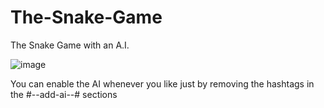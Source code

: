 # The-Snake-Game

The Snake Game with an A.I.

![image](https://github.com/Bravo-ZR/The-Snake-Game/assets/102037087/63d5da67-6d8a-4aa6-b17b-d6dea697b710)


You can enable the AI whenever you like just by removing the hashtags in the #--add-ai--# sections
